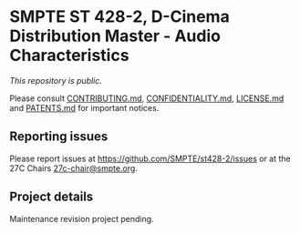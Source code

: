 # SMPTE ST 428-2, D-Cinema Distribution Master - Audio Characteristics

_This repository is public._ 

Please consult [CONTRIBUTING.md](./CONTRIBUTING.md), [CONFIDENTIALITY.md](./CONFIDENTIALITY.md), [LICENSE.md](./LICENSE.md) and [PATENTS.md](./PATENTS.md) for important notices.

## Reporting issues

Please report issues at <https://github.com/SMPTE/st428-2/issues> or at the 27C Chairs <27c-chair@smpte.org>.

## Project details

Maintenance revision project pending.
